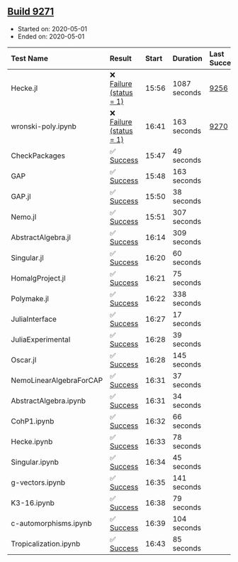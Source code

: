 ## [Build 9271](https://oscarci.mathematik.uni-kl.de/job/oscar/9271/)

* Started on: 2020-05-01
* Ended on: 2020-05-01

| Test Name    | Result | Start | Duration | Last Success | First Failure |
|:-------------|:-------|:------|:---------|:-------------|:--------------|
| Hecke.jl | ❌ [Failure (status = 1)](https://oscarci.mathematik.uni-kl.de/job/oscar/9271/artifact/logs/build-9271/Hecke.jl.log) | 15:56 | 1087 seconds | [9256](https://oscarci.mathematik.uni-kl.de/job/oscar/9256/) | [9257](https://oscarci.mathematik.uni-kl.de/job/oscar/9257/) |
| wronski-poly.ipynb | ❌ [Failure (status = 1)](https://oscarci.mathematik.uni-kl.de/job/oscar/9271/artifact/logs/build-9271/wronski-poly.ipynb.log) | 16:41 | 163 seconds | [9270](https://oscarci.mathematik.uni-kl.de/job/oscar/9270/) | [9271](https://oscarci.mathematik.uni-kl.de/job/oscar/9271/) |
| CheckPackages | ✅ [Success](https://oscarci.mathematik.uni-kl.de/job/oscar/9271/artifact/logs/build-9271/CheckPackages.log) | 15:47 | 49 seconds |  |  |
| GAP | ✅ [Success](https://oscarci.mathematik.uni-kl.de/job/oscar/9271/artifact/logs/build-9271/GAP.log) | 15:48 | 163 seconds |  |  |
| GAP.jl | ✅ [Success](https://oscarci.mathematik.uni-kl.de/job/oscar/9271/artifact/logs/build-9271/GAP.jl.log) | 15:50 | 38 seconds |  |  |
| Nemo.jl | ✅ [Success](https://oscarci.mathematik.uni-kl.de/job/oscar/9271/artifact/logs/build-9271/Nemo.jl.log) | 15:51 | 307 seconds |  |  |
| AbstractAlgebra.jl | ✅ [Success](https://oscarci.mathematik.uni-kl.de/job/oscar/9271/artifact/logs/build-9271/AbstractAlgebra.jl.log) | 16:14 | 309 seconds |  |  |
| Singular.jl | ✅ [Success](https://oscarci.mathematik.uni-kl.de/job/oscar/9271/artifact/logs/build-9271/Singular.jl.log) | 16:20 | 60 seconds |  |  |
| HomalgProject.jl | ✅ [Success](https://oscarci.mathematik.uni-kl.de/job/oscar/9271/artifact/logs/build-9271/HomalgProject.jl.log) | 16:21 | 75 seconds |  |  |
| Polymake.jl | ✅ [Success](https://oscarci.mathematik.uni-kl.de/job/oscar/9271/artifact/logs/build-9271/Polymake.jl.log) | 16:22 | 338 seconds |  |  |
| JuliaInterface | ✅ [Success](https://oscarci.mathematik.uni-kl.de/job/oscar/9271/artifact/logs/build-9271/JuliaInterface.log) | 16:27 | 17 seconds |  |  |
| JuliaExperimental | ✅ [Success](https://oscarci.mathematik.uni-kl.de/job/oscar/9271/artifact/logs/build-9271/JuliaExperimental.log) | 16:28 | 39 seconds |  |  |
| Oscar.jl | ✅ [Success](https://oscarci.mathematik.uni-kl.de/job/oscar/9271/artifact/logs/build-9271/Oscar.jl.log) | 16:28 | 145 seconds |  |  |
| NemoLinearAlgebraForCAP | ✅ [Success](https://oscarci.mathematik.uni-kl.de/job/oscar/9271/artifact/logs/build-9271/NemoLinearAlgebraForCAP.log) | 16:31 | 37 seconds |  |  |
| AbstractAlgebra.ipynb | ✅ [Success](https://oscarci.mathematik.uni-kl.de/job/oscar/9271/artifact/logs/build-9271/AbstractAlgebra.ipynb.log) | 16:31 | 34 seconds |  |  |
| CohP1.ipynb | ✅ [Success](https://oscarci.mathematik.uni-kl.de/job/oscar/9271/artifact/logs/build-9271/CohP1.ipynb.log) | 16:32 | 66 seconds |  |  |
| Hecke.ipynb | ✅ [Success](https://oscarci.mathematik.uni-kl.de/job/oscar/9271/artifact/logs/build-9271/Hecke.ipynb.log) | 16:33 | 78 seconds |  |  |
| Singular.ipynb | ✅ [Success](https://oscarci.mathematik.uni-kl.de/job/oscar/9271/artifact/logs/build-9271/Singular.ipynb.log) | 16:34 | 45 seconds |  |  |
| g-vectors.ipynb | ✅ [Success](https://oscarci.mathematik.uni-kl.de/job/oscar/9271/artifact/logs/build-9271/g-vectors.ipynb.log) | 16:35 | 141 seconds |  |  |
| K3-16.ipynb | ✅ [Success](https://oscarci.mathematik.uni-kl.de/job/oscar/9271/artifact/logs/build-9271/K3-16.ipynb.log) | 16:38 | 79 seconds |  |  |
| c-automorphisms.ipynb | ✅ [Success](https://oscarci.mathematik.uni-kl.de/job/oscar/9271/artifact/logs/build-9271/c-automorphisms.ipynb.log) | 16:39 | 104 seconds |  |  |
| Tropicalization.ipynb | ✅ [Success](https://oscarci.mathematik.uni-kl.de/job/oscar/9271/artifact/logs/build-9271/Tropicalization.ipynb.log) | 16:43 | 85 seconds |  |  |
